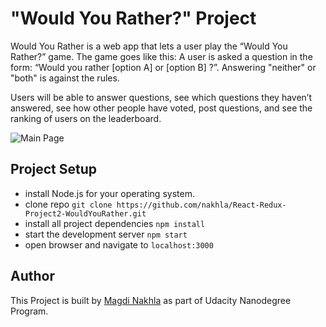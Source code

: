 # "Would You Rather?" Project

 Would You Rather is a web app that lets a user play the “Would You Rather?” game. The game goes like this: A user is asked a question in the form: “Would you rather [option A] or [option B] ?”. Answering "neither" or "both" is against the rules.

Users will be able to answer questions, see which questions they haven’t answered, see how other people have voted, post questions, and see the ranking of users on the leaderboard.

![Main Page](https://i.imgur.com/txxLR1w.gif)

## Project Setup

* install Node.js for your operating system.
* clone repo `git clone https://github.com/nakhla/React-Redux-Project2-WouldYouRather.git`
* install all project dependencies `npm install`
* start the development server `npm start`
* open browser and navigate to  `localhost:3000`

## Author
This Project is built by [Magdi Nakhla](https://fb.me/nakhla) as part of Udacity Nanodegree Program.